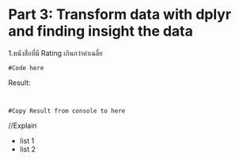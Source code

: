 # Part 3: Transform data with dplyr and finding insight the data

1.หนังสือที่มี Rating เกินกว่าค่าเฉลี่ย

```{R}
#Code here
```

Result:
```{R}


#Copy Result from console to here
```
//Explain

- list 1
- list 2
